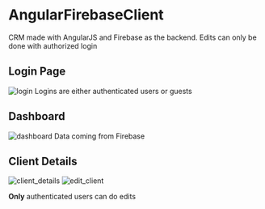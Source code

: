 # AngularFirebaseClient
CRM made with AngularJS and Firebase as the backend. Edits can only be done with authorized login

## Login Page
![login](https://user-images.githubusercontent.com/6089566/36988416-ad8461aa-2053-11e8-94a5-37ab8ba02b18.jpg)
Logins are either authenticated users or guests

## Dashboard
![dashboard](https://user-images.githubusercontent.com/6089566/36988427-b2815712-2053-11e8-8528-5cef6f4dc975.png)
Data coming from Firebase

## Client Details
![client_details](https://user-images.githubusercontent.com/6089566/36988430-b41a18de-2053-11e8-86dd-720f4e7593b7.png)
![edit_client](https://user-images.githubusercontent.com/6089566/36988831-acc77990-2054-11e8-8212-40ff0aedb384.png)

**Only** authenticated users can do edits

